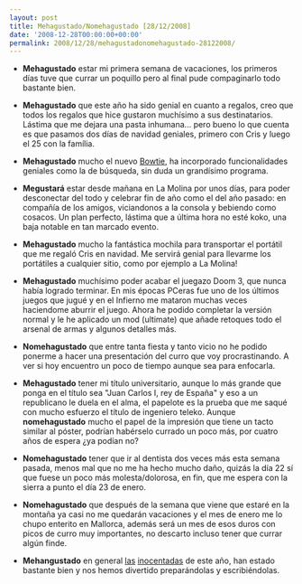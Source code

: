 ```yaml
---
layout: post
title: Mehagustado/Nomehagustado [28/12/2008]
date: '2008-12-28T00:00:00+00:00'
permalink: 2008/12/28/mehagustadonomehagustado-28122008/
---
```

- <strong>Mehagustado</strong> estar mi primera semana de vacaciones, los primeros días tuve que currar un poquillo pero al final pude compaginarlo todo bastante bien.

- <strong>Mehagustado</strong> que este año ha sido genial en cuanto a regalos, creo que todos los regalos que hice gustaron muchísimo a sus destinatarios. Lástima que me dejara una pasta inhumana... pero bueno lo que cuenta es que pasamos dos días de navidad geniales, primero con Cris y luego el 25 con la família. 

- <strong>Mehagustado</strong> mucho el nuevo <a href="http://www.applesfera.com/2008/12/27-muchas-novedades-en-la-beta-2-de-bowtie">Bowtie</a>, ha incorporado funcionalidades geniales como la de búsqueda, sin duda un grandísimo programa.

- <strong>Megustará</strong> estar desde mañana en La Molina por unos días, para poder desconectar del todo y celebrar fin de año como el del año pasado: en compañía de los amigos, viciandonos a la consola y bebiendo como cosacos. Un plan perfecto, lástima que a última hora no esté koko, una baja notable en tan marcado evento. 

- <strong>Mehagustado</strong> mucho la fantástica mochila para transportar el portátil que me regaló Cris en navidad. Me servirá genial para llevarme los portátiles a cualquier sitio, como por ejemplo a La Molina!

- <strong>Mehagustado</strong> muchísimo poder acabar el juegazo Doom 3, que nunca había logrado terminar. En mis épocas PCeras fue uno de los últimos juegos que jugué y en el Infierno me mataron muchas veces haciendome aburrir el juego. Ahora he podido completar la versión normal y le he aplicado un mod (ultimate) que añade retoques  todo el arsenal de armas y algunos detalles más.

- <strong>Nomehagustado</strong> que entre tanta fiesta y tanto vicio no he podido ponerme a hacer una presentación del curro que voy procrastinando. A ver si hoy encuentro un poco de tiempo aunque sea para enfocarla.

- <strong>Mehagustado</strong> tener mi título universitario, aunque lo más grande que ponga en el título sea "Juan Carlos I, rey de España" y eso a un republicano le duela en el alma, el papelote es la prueba que me saqué con mucho esfuerzo el título de ingeniero teleko. Aunque <strong>nomehagustado</strong> mucho el papel de la impresión que tiene un tacto similar al póster, podrían habérselo currado un poco más, por cuatro años de espera ¿ya podían no?

- <strong>Nomehagustado</strong> tener que ir al dentista dos veces más esta semana pasada, menos mal que no me ha hecho mucho daño, quizás la día 22 sí que fuese un poco más molesta/dolorosa, en fin, que me espera con la sierra a punto el día 23 de enero.

- <strong>Nomehagustado</strong> que después de la semana que viene que estaré en la montaña ya casi no me quedarán vacaciones y el mes de enero me lo chupo enterito en Mallorca, además será un mes de esos duros con picos de curro muy importantes, no descarto incluso tener que currar algún finde. 

- <strong>Mehangustado</strong> en general <a href="http://www.genbeta.com/2008/12/28-vota-mi-cuerpo-un-ejemplo-de-red-social-bien-entendida">las</a> <a href="http://www.applesfera.com/2008/12/28-cambios-en-applesfera-a-partir-de-enero-applesfera-lounge">inocentadas</a> de este año, han estado bastante bien y nos hemos divertido preparándolas y escribiéndolas.
